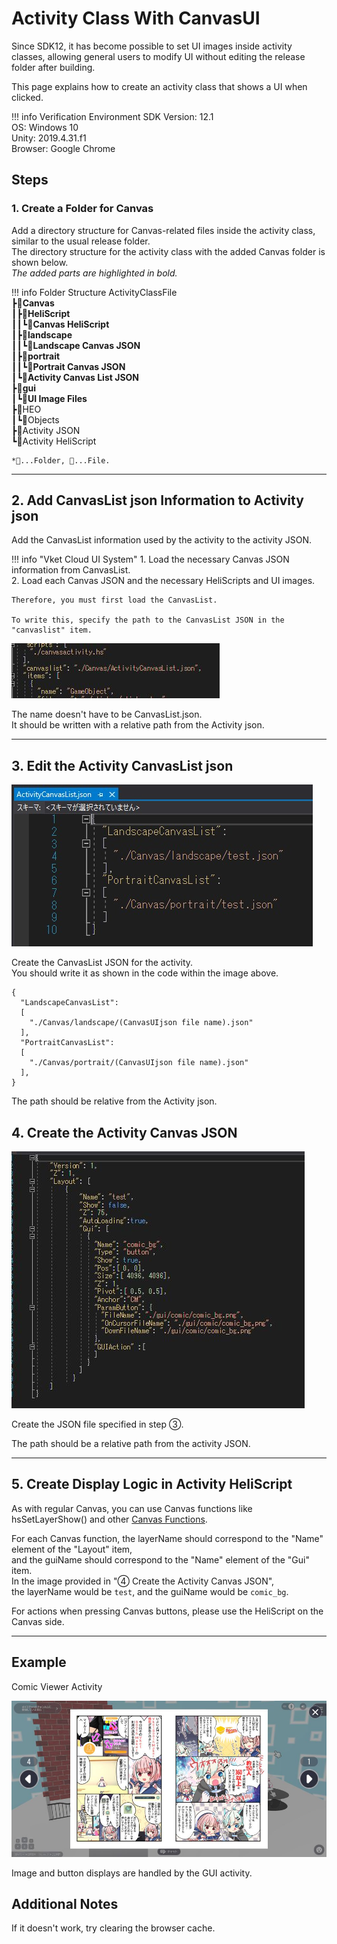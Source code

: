 # Activity Class With CanvasUI
Since SDK12, it has become possible to set UI images inside activity classes, allowing general users to modify UI without editing the release folder after building.

This page explains how to create an activity class that shows a UI when clicked.

!!! info Verification Environment
    SDK Version: 12.1<br>
    OS: Windows 10<br>
    Unity: 2019.4.31.f1<br>
    Browser: Google Chrome

## Steps

### 1. Create a Folder for Canvas

Add a directory structure for Canvas-related files inside the activity class, similar to the usual release folder.  
The directory structure for the activity class with the added Canvas folder is shown below.  
*The added parts are highlighted in bold.*  

!!! info Folder Structure
    ActivityClassFile  
    ┣**📂Canvas**  
    ┃┣**📂HeliScript**  
    ┃┃┗**📄Canvas HeliScript**  
    ┃┣**📂landscape**  
    ┃┃┗**📄Landscape Canvas JSON**  
    ┃┣**📂portrait**  
    ┃┃┗**📄Portrait Canvas JSON**  
    ┃┗**📄Activity Canvas List JSON**  
    ┣**📂gui**  
    ┃┗**📄UI Image Files**  
    ┣📂HEO  
    ┃┗📄Objects  
    ┣📄Activity JSON  
    ┗📄Activity HeliScript  

    *📂...Folder, 📄...File.

---

## 2. Add CanvasList json Information to Activity json

Add the CanvasList information used by the activity to the activity JSON.

!!! info "Vket Cloud UI System"
    1. Load the necessary Canvas JSON information from CanvasList.  
    2. Load each Canvas JSON and the necessary HeliScripts and UI images.

    Therefore, you must first load the CanvasList.

    To write this, specify the path to the CanvasList JSON in the "canvaslist" item.

![ActivityWithCanvasUI](img/ActivityWithCanvasUI01.jpg)

The name doesn't have to be CanvasList.json.  
It should be written with a relative path from the Activity json.

---

## 3. Edit the Activity CanvasList json

![ActivityWithCanvasUI](img/ActivityWithCanvasUI02.jpg)

Create the CanvasList JSON for the activity.  
You should write it as shown in the code within the image above.

```
{
  "LandscapeCanvasList":
  [
    "./Canvas/landscape/(CanvasUIjson file name).json"
  ],
  "PortraitCanvasList":
  [
    "./Canvas/portrait/(CanvasUIjson file name).json"
  ],
}
```

The path should be relative from the Activity json.

## 4. Create the Activity Canvas JSON

![ActivityWithCanvasUI](img/ActivityWithCanvasUI03.jpg)

Create the JSON file specified in step ③.

The path should be a relative path from the activity JSON.

---

## 5. Create Display Logic in Activity HeliScript

As with regular Canvas, you can use Canvas functions like hsSetLayerShow() and other [Canvas Functions](https://vrhikky.github.io/VketCloudSDK_Documents/latest/en/hs/hs_system_function_gui.html).

For each Canvas function, the layerName should correspond to the "Name" element of the "Layout" item,  
and the guiName should correspond to the "Name" element of the "Gui" item.  
In the image provided in "④ Create the Activity Canvas JSON",  
the layerName would be `test`, and the guiName would be `comic_bg`.

For actions when pressing Canvas buttons, please use the HeliScript on the Canvas side.

---

## Example

Comic Viewer Activity

![ActivityWithCanvasUI](img/ActivityWithCanvasUI04.jpg)

Image and button displays are handled by the GUI activity.

## Additional Notes

If it doesn't work, try clearing the browser cache.
